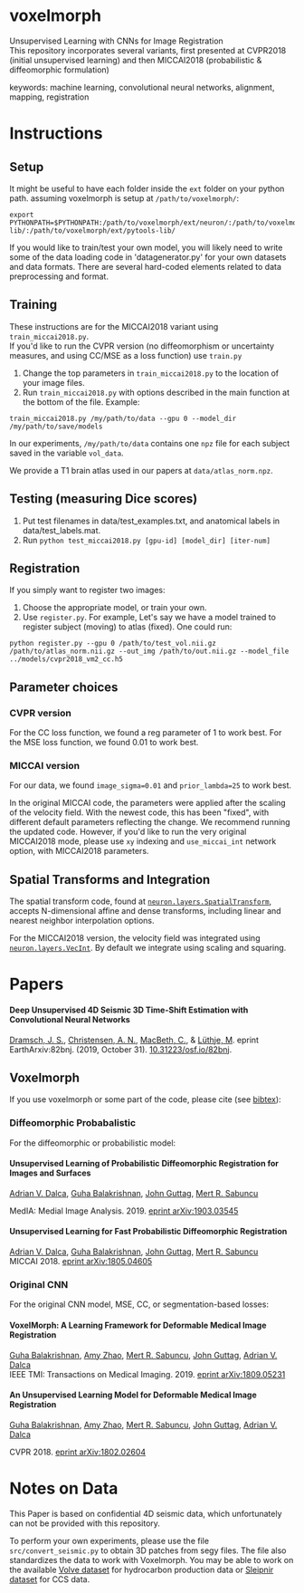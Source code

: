 # voxelmorph
Unsupervised Learning with CNNs for Image Registration  
This repository incorporates several variants, first presented at CVPR2018 (initial unsupervised learning) and then MICCAI2018  (probabilistic & diffeomorphic formulation)

keywords: machine learning, convolutional neural networks, alignment, mapping, registration

# Instructions

## Setup
It might be useful to have each folder inside the `ext` folder on your python path. 
assuming voxelmorph is setup at `/path/to/voxelmorph/`:

```
export PYTHONPATH=$PYTHONPATH:/path/to/voxelmorph/ext/neuron/:/path/to/voxelmorph/ext/pynd-lib/:/path/to/voxelmorph/ext/pytools-lib/
```

If you would like to train/test your own model, you will likely need to write some of the data loading code in 'datagenerator.py' for your own datasets and data formats. There are several hard-coded elements related to data preprocessing and format. 


## Training
These instructions are for the MICCAI2018 variant using `train_miccai2018.py`.  
If you'd like to run the CVPR version (no diffeomorphism or uncertainty measures, and using CC/MSE as a loss function) use `train.py`

1. Change the top parameters in `train_miccai2018.py` to the location of your image files.
2. Run `train_miccai2018.py` with options described in the main function at the bottom of the file. Example:  
```
train_miccai2018.py /my/path/to/data --gpu 0 --model_dir /my/path/to/save/models 
```

In our experiments, `/my/path/to/data` contains one `npz` file for each subject saved in the variable `vol_data`.

We provide a T1 brain atlas used in our papers at `data/atlas_norm.npz`.

## Testing (measuring Dice scores)
1. Put test filenames in data/test_examples.txt, and anatomical labels in data/test_labels.mat.
2. Run `python test_miccai2018.py [gpu-id] [model_dir] [iter-num]`


## Registration
If you simply want to register two images:
1. Choose the appropriate model, or train your own.
2. Use `register.py`. For example, Let's say we have a model trained to register subject (moving) to atlas (fixed). One could run:
```
python register.py --gpu 0 /path/to/test_vol.nii.gz /path/to/atlas_norm.nii.gz --out_img /path/to/out.nii.gz --model_file ../models/cvpr2018_vm2_cc.h5 
```
## Parameter choices

### CVPR version
For the CC loss function, we found a reg parameter of 1 to work best. For the MSE loss function, we found 0.01 to work best.

### MICCAI version

For our data, we found `image_sigma=0.01` and `prior_lambda=25` to work best.

In the original MICCAI code, the parameters were applied after the scaling of the velocity field. With the newest code, this has been "fixed", with different default parameters reflecting the change. We recommend running the updated code. However, if you'd like to run the very original MICCAI2018 mode, please use `xy` indexing and `use_miccai_int` network option, with MICCAI2018 parameters.


## Spatial Transforms and Integration

The spatial transform code, found at [`neuron.layers.SpatialTransform`](https://github.com/adalca/neuron/blob/master/neuron/layers.py), accepts N-dimensional affine and dense transforms, including linear and nearest neighbor interpolation options.

For the MICCAI2018 version, the velocity field was integrated using [`neuron.layers.VecInt`]((https://github.com/adalca/neuron/blob/master/neuron/layers.py)). By default we integrate using scaling and squaring.

# Papers

#### Deep Unsupervised 4D Seismic 3D Time-Shift Estimation with Convolutional Neural Networks
[Dramsch, J. S.](https://dramsch.net), [Christensen, A. N.](https://www.dtu.dk/service/telefonbog/person?id=36350), [MacBeth, C.](https://researchportal.hw.ac.uk/en/persons/colin-macbeth), & [Lüthje, M](https://www.dtu.dk/english/service/phonebook/person?id=11047).
eprint EarthArxiv:82bnj. (2019, October 31). [10.31223/osf.io/82bnj](https://doi.org/10.31223/osf.io/82bnj).

## Voxelmorph
If you use voxelmorph or some part of the code, please cite (see [bibtex](citations.bib)):

### Diffeomorphic Probabalistic
For the diffeomorphic or probabilistic model:

#### Unsupervised Learning of Probabilistic Diffeomorphic Registration for Images and Surfaces
[Adrian V. Dalca](http://adalca.mit.edu), [Guha Balakrishnan](http://people.csail.mit.edu/balakg/), [John Guttag](https://people.csail.mit.edu/guttag/), [Mert R. Sabuncu](http://sabuncu.engineering.cornell.edu/)  

MedIA: Medial Image Analysis. 2019. [eprint arXiv:1903.03545](https://arxiv.org/abs/1903.03545) 

#### Unsupervised Learning for Fast Probabilistic Diffeomorphic Registration
[Adrian V. Dalca](http://adalca.mit.edu), [Guha Balakrishnan](http://people.csail.mit.edu/balakg/), [John Guttag](https://people.csail.mit.edu/guttag/), [Mert R. Sabuncu](http://sabuncu.engineering.cornell.edu/)  
MICCAI 2018. [eprint arXiv:1805.04605](https://arxiv.org/abs/1805.04605)



### Original CNN
For the original CNN model, MSE, CC, or segmentation-based losses:

#### VoxelMorph: A Learning Framework for Deformable Medical Image Registration
[Guha Balakrishnan](http://people.csail.mit.edu/balakg/), [Amy Zhao](http://people.csail.mit.edu/xamyzhao/), [Mert R. Sabuncu](http://sabuncu.engineering.cornell.edu/), [John Guttag](https://people.csail.mit.edu/guttag/), [Adrian V. Dalca](http://adalca.mit.edu)  
IEEE TMI: Transactions on Medical Imaging. 2019. 
[eprint arXiv:1809.05231](https://arxiv.org/abs/1809.05231)

#### An Unsupervised Learning Model for Deformable Medical Image Registration
[Guha Balakrishnan](http://people.csail.mit.edu/balakg/), [Amy Zhao](http://people.csail.mit.edu/xamyzhao/), [Mert R. Sabuncu](http://sabuncu.engineering.cornell.edu/), [John Guttag](https://people.csail.mit.edu/guttag/), [Adrian V. Dalca](http://adalca.mit.edu) 

CVPR 2018. [eprint arXiv:1802.02604](https://arxiv.org/abs/1802.02604)

# Notes on Data
This Paper is based on confidential 4D seismic data, which unfortunately can not be provided with this repository.

To perform your own experiments, please use the file `src/convert_seismic.py` to obtain 3D patches from segy files. The file also standardizes the data to work with Voxelmorph. You may be able to work on the available [Volve dataset](https://www.equinor.com/en/news/14jun2018-disclosing-volve-data.html) for hydrocarbon production data or [Sleipnir dataset](https://www.sintef.no/en/projects/co2-storage-data-consortium-sharing-data-from-co2-storage-projects/) for CCS data.
